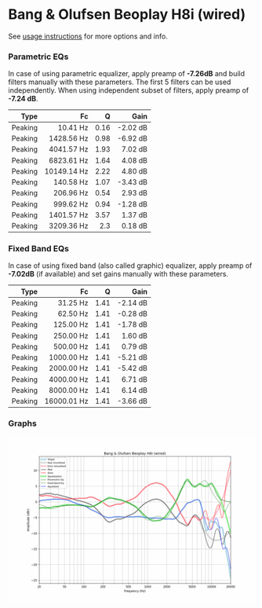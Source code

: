# Bang & Olufsen Beoplay H8i (wired)
See [usage instructions](https://github.com/jaakkopasanen/AutoEq#usage) for more options and info.

### Parametric EQs
In case of using parametric equalizer, apply preamp of **-7.26dB** and build filters manually
with these parameters. The first 5 filters can be used independently.
When using independent subset of filters, apply preamp of **-7.24 dB**.

| Type    | Fc          |    Q | Gain     |
|--------:|------------:|-----:|---------:|
| Peaking | 10.41 Hz    | 0.16 | -2.02 dB |
| Peaking | 1428.56 Hz  | 0.98 | -6.92 dB |
| Peaking | 4041.57 Hz  | 1.93 | 7.02 dB  |
| Peaking | 6823.61 Hz  | 1.64 | 4.08 dB  |
| Peaking | 10149.14 Hz | 2.22 | 4.80 dB  |
| Peaking | 140.58 Hz   | 1.07 | -3.43 dB |
| Peaking | 206.96 Hz   | 0.54 | 2.93 dB  |
| Peaking | 999.62 Hz   | 0.94 | -1.28 dB |
| Peaking | 1401.57 Hz  | 3.57 | 1.37 dB  |
| Peaking | 3209.36 Hz  | 2.3  | 0.18 dB  |

### Fixed Band EQs
In case of using fixed band (also called graphic) equalizer, apply preamp of **-7.02dB**
(if available) and set gains manually with these parameters.

| Type    | Fc          |    Q | Gain     |
|--------:|------------:|-----:|---------:|
| Peaking | 31.25 Hz    | 1.41 | -2.14 dB |
| Peaking | 62.50 Hz    | 1.41 | -0.28 dB |
| Peaking | 125.00 Hz   | 1.41 | -1.78 dB |
| Peaking | 250.00 Hz   | 1.41 | 1.60 dB  |
| Peaking | 500.00 Hz   | 1.41 | 0.79 dB  |
| Peaking | 1000.00 Hz  | 1.41 | -5.21 dB |
| Peaking | 2000.00 Hz  | 1.41 | -5.42 dB |
| Peaking | 4000.00 Hz  | 1.41 | 6.71 dB  |
| Peaking | 8000.00 Hz  | 1.41 | 6.14 dB  |
| Peaking | 16000.01 Hz | 1.41 | -3.66 dB |

### Graphs
![](./Bang%20&%20Olufsen%20Beoplay%20H8i%20(wired).png)